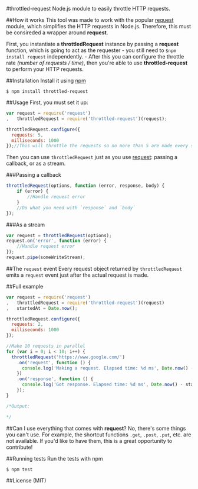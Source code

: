 #throttled-request
Node.js module to easily throttle HTTP requests.

##How it works
This tool was made to work with the popular [request](https://github.com/request/request) module, which simplifies the HTTP requests in Node.js. Therefore, this must be consireded a wrapper around **request**.

First, you instantiate a **throttledRequest** instance by passing a **request** function, which is going to act as the requester - you still need to `$npm install request` independently. - After this you can configure the throttle rate *(number of requests / time)*, then you're able to use **throttled-request** to perform your HTTP requests.

##Installation
Install it using [npm](https://www.npmjs.com/)
```
$ npm install throttled-request
```

##Usage
First, you must set it up:
```javascript
var request = require('request')
,   throttledRequest = require('throttled-request')(request);

throttledRequest.configure({
  requests: 5,
  milliseconds: 1000
});//This will throttle the requests so no more than 5 are made every second
```

Then you can use `throttledRequest` just as you use [request](https://github.com/request/request): passing a callback, or as a stream.

###Passing a callback
```javascript
throttledRequest(options, function (error, response, body) {
    if (error) {
        //Handle request error
    }
    //Do what you need with `response` and `body`
});
```

###As a stream
```javascript
var request = throttledRequest(options);
request.on('error', function (error) {
    //Handle request error
});
request.pipe(someWriteStream);
```

##The `request` event
Every request object returned by `throttledRequest` emits a `request` event just after the actual request is made.

##Full example
```javascript
var request = require('request')
,   throttledRequest = require('throttled-request')(request)
,   startedAt = Date.now();

throttledRequest.configure({
  requests: 2,
  milliseconds: 1000
});

//Make 10 requests in parallel 
for (var i = 0; i < 10; i++) {
  throttledRequest('https://www.google.com/')
    .on('request', function () {
      console.log('Making a request. Elapsed time: %d ms', Date.now() - startedAt);
    })
    .on('response', function () {
      console.log('Got response. Elapsed time: %d ms', Date.now() - startedAt);
    }); 
}

/*Output:

*/
```

##Can I use everything that comes with **request**?
No, there's some things you can't use. For example, the shortcut functions `.get`, `.post`, `.put`, etc. are not available. If you'd like to have them, this is a great opportunity to contribute!

##Running tests
Run the tests with npm
```
$ npm test
```

##License (MIT)
